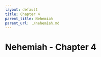 ```yaml
---
layout: default
title: Chapter 4
parent_title: Nehemiah
parent_url: ./nehemiah.md
---
```


# Nehemiah - Chapter 4
